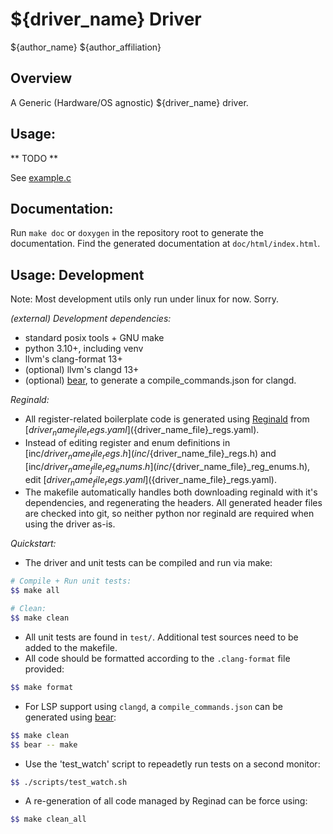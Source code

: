 # ${driver_name} Driver

${author_name}
${author_affiliation}

## Overview

A Generic (Hardware/OS agnostic) ${driver_name} driver.

## Usage:

** TODO **

See [example.c](./example.c)

## Documentation:

Run `make doc` or `doxygen` in the repository root to generate the documentation.
Find the generated documentation at `doc/html/index.html`.

## Usage: Development

Note: Most development utils only run under linux for now. Sorry.

*(external) Development dependencies:*
  - standard posix tools + GNU make 
  - python 3.10+, including venv
  - llvm's clang-format 13+
  - (optional) llvm's clangd 13+
  - (optional) [bear](https://github.com/rizsotto/Bear), to generate a compile_commands.json for clangd.


*Reginald:*
  - All register-related boilerplate code is generated using [Reginald](https://github.com/schilkp/reginald) 
  from [${driver_name_file}_regs.yaml](${driver_name_file}_regs.yaml).
  - Instead of editing register and enum definitions in [inc/${driver_name_file}_regs.h](inc/${driver_name_file}_regs.h)
  and [inc/${driver_name_file}_reg_enums.h](inc/${driver_name_file}_reg_enums.h),
  edit [${driver_name_file}_regs.yaml](${driver_name_file}_regs.yaml).
  - The makefile automatically handles both downloading reginald with it's dependencies, and regenerating the headers.
  All generated header files are checked into git, so neither python nor reginald are required when using the driver 
  as-is.

*Quickstart:*

 - The driver and unit tests can be compiled and run via make:

```bash
# Compile + Run unit tests:
$$ make all

# Clean:
$$ make clean
```
 - All unit tests are found in `test/`. Additional test sources need to be added to the makefile.
 - All code should be formatted according to the `.clang-format` file provided:

```bash
$$ make format
```

 - For LSP support using `clangd`, a `compile_commands.json` can be generated using [bear](https://github.com/rizsotto/Bear):

```bash 
$$ make clean
$$ bear -- make
```

 - Use the 'test_watch' script to repeadetly run tests on a second monitor:

```bash 
$$ ./scripts/test_watch.sh
```

  - A re-generation of all code managed by Reginad can be force using:

```bash 
$$ make clean_all
```

